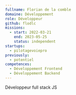 ```yaml
---
fullname: Florian de la comble
domaine: Développement
role: Développeur
github: flodlc
missions:
  - start: 2022-03-21
    end: 2023-05-25
    status: independent
startups:
  - pilotagevoiepro
previously:
  - potentiel
competences:
  - Développement Frontend
  - Développement Backend
---
```

Développeur full stack JS